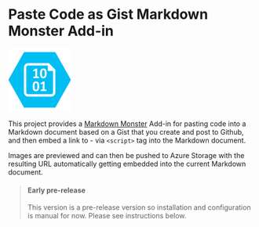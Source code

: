﻿# Paste Code as Gist Markdown Monster Add-in

<img src="PasteCodeAsGistAddin\Build\icon.png" width="128" />

This project provides a [Markdown Monster](https://markdownmonster.west-wind.com) Add-in for pasting code into a Markdown document based on a Gist that you create and post to Github, and then embed a link to - via `<script>` tag into the Markdown document.

Images are previewed and can then be pushed to Azure Storage with the resulting URL automatically getting embedded into the current Markdown document.

> #### Early pre-release
> This version is a pre-release version so installation and configuration is manual for now. Please see instructions below.
